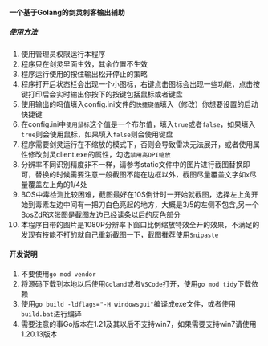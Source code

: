 #### 一个基于Golang的剑灵刺客输出辅助

##### 使用方法

1. 使用管理员权限运行本程序
2. 程序只在剑灵里面生效，其余位置不生效
3. 程序运行使用的按住输出松开停止的策略
4. 程序打开后状态栏会出现一个小图标，右键点击图标会出现一些功能，点击按键打印后会实时输出你按下的按键包括鼠标或者键盘
5. 使用输出的吗值填入config.ini文件的`快捷键值`填入（修改）你想要设置的启动快捷键
6. 在config.ini中`使用鼠标`这个值是一个布尔值，填入`true`或者`false`，如果填入`true`则会使用鼠标，如果填入`false`则会使用键盘
7. 程序需要剑灵运行在不缩放的模式下，否则会导致雷决无法展开，或者使用属性修改剑灵client.exe的属性，勾选`禁用高DPI缩放`
8. 分辨率不同识别精度非不一样，请参考static文件中的图片进行截图替换即可，替换的时候需要注意一般截图不能在边框以外，截图尽量覆盖文字如`x`尽量覆盖左上角的1/4处
9. BOS中毒检测比较困难，截图最好在10S倒计时一开始就截图，选择左上角开始到毒素左边中间有一把刀白色亮起的地方，大概是3/5的左侧不包含,另一个BosZdR这张图是截图左边已经读条以后的灰色部分
10. 本程序自带的图片是1080P分辨率下窗口比例缩放特效全开的效果，不满足的发现有技能不打的就自己重新截图一下，截图推荐使用`Snipaste`

#### 开发说明
1. 不要使用`go mod vendor`
2. 将源码下载到本地以后使用`Goland`或者`VSCode`打开，使用`go mod tidy`下载依赖
3. 使用`go build -ldflags="-H windowsgui"`编译成exe文件，或者使用`build.bat`进行编译
4. 需要注意的事Go版本在1.21及其以后不支持win7，如果需要支持win7请使用1.20.13版本